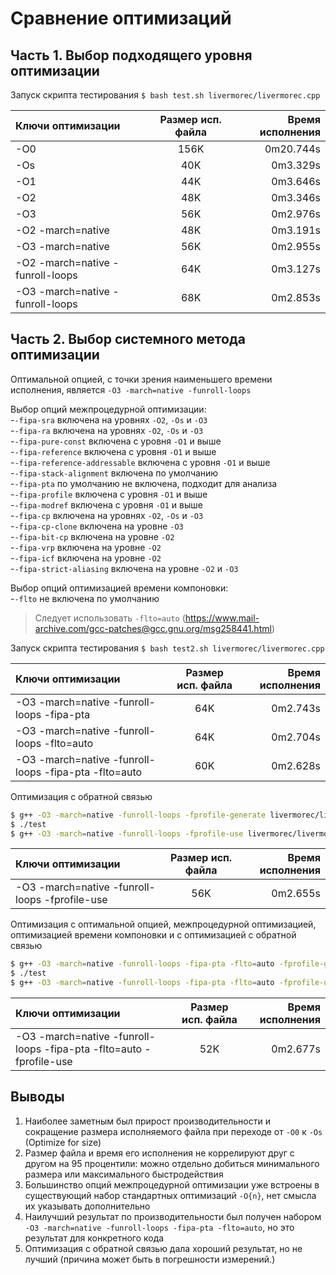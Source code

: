 # Сравнение оптимизаций

## Часть 1. Выбор подходящего уровня оптимизации

Запуск скрипта тестирования `$ bash test.sh livermorec/livermorec.cpp`

| Ключи оптимизации                     | Размер исп. файла  | Время исполнения  |
|:------------------------------------- |:------------------:| -----------------:|
| -O0                                   | 156K               | 0m20.744s         |
| -Os                                   | 40K                | 0m3.329s          |
| -O1                                   | 44K                | 0m3.646s          |
| -O2                                   | 48K                | 0m3.346s          |
| -O3                                   | 56K                | 0m2.976s          |
| -O2 -march=native                     | 48K                | 0m3.191s          |
| -O3 -march=native                     | 56K                | 0m2.955s          |
| -O2 -march=native -funroll-loops      | 64K                | 0m3.127s          |
| -O3 -march=native -funroll-loops      | 68K                | 0m2.853s          |

## Часть 2. Выбор системного метода оптимизации

Оптимальной опцией, с точки зрения наименьшего времени исполнения, является `-O3 -march=native -funroll-loops`

Выбор опций межпроцедурной оптимизации:  
-`-fipa-sra` включена на уровнях `-O2`, `-Os` и `-O3`  
-`-fipa-ra` включена на уровнях `-O2`, `-Os` и `-O3`  
-`-fipa-pure-const` включена с уровня `-O1` и выше  
-`-fipa-reference` включена с уровня `-O1` и выше  
-`-fipa-reference-addressable` включена с уровня `-O1` и выше  
-`-fipa-stack-alignment` включена по умолчанию  
-`-fipa-pta` по умолчанию не включена, подходит для анализа  
-`-fipa-profile` включена с уровня `-O1` и выше  
-`-fipa-modref` включена с уровня `-O1` и выше  
-`-fipa-cp` включена на уровнях `-O2`, `-Os` и `-O3`  
-`-fipa-cp-clone` включена на уровне `-O3`  
-`-fipa-bit-cp` включена на уровне `-O2`  
-`-fipa-vrp` включена на уровне `-O2`  
-`-fipa-icf` включена на уровне `-O2`  
-`-fipa-strict-aliasing` включена на уровне `-O2` и `-O3`  

Выбор опций оптимизацией времени компоновки:  
-`-flto` не включена по умолчанию
> Следует использовать `-flto=auto` (https://www.mail-archive.com/gcc-patches@gcc.gnu.org/msg258441.html)

Запуск скрипта тестирования `$ bash test2.sh livermorec/livermorec.cpp`

| Ключи оптимизации                                     | Размер исп. файла  | Время исполнения  |
|:----------------------------------------------------- |:------------------:| -----------------:|
| -O3 -march=native -funroll-loops -fipa-pta            | 64K                | 0m2.743s          |
| -O3 -march=native -funroll-loops -flto=auto           | 64K                | 0m2.704s          |
| -O3 -march=native -funroll-loops -fipa-pta -flto=auto | 60K                | 0m2.628s          |

Оптимизация с обратной связью
```sh
$ g++ -O3 -march=native -funroll-loops -fprofile-generate livermorec/livermorec.cpp -o test
$ ./test
$ g++ -O3 -march=native -funroll-loops -fprofile-use livermorec/livermorec.cpp -o test
```

| Ключи оптимизации                                | Размер исп. файла  | Время исполнения  |
|:------------------------------------------------ |:------------------:| -----------------:|
| -O3 -march=native -funroll-loops -fprofile-use   | 56K                | 0m2.655s          |

Оптимизация с оптимальной опцией, межпроцедурной оптимизацией, оптимизацией времени компоновки и с оптимизацией с обратной связью
```sh
$ g++ -O3 -march=native -funroll-loops -fipa-pta -flto=auto -fprofile-generate livermorec/livermorec.cpp -o test
$ ./test
$ g++ -O3 -march=native -funroll-loops -fipa-pta -flto=auto -fprofile-use livermorec/livermorec.cpp -o test
```

| Ключи оптимизации                                                     | Размер исп. файла  | Время исполнения  |
|:--------------------------------------------------------------------- |:------------------:| -----------------:|
| -O3 -march=native -funroll-loops -fipa-pta -flto=auto -fprofile-use   | 52K                | 0m2.677s          |

## Выводы

1. Наиболее заметным был прирост производительности и сокращение размера исполняемого файла при переходе от `-O0` к `-Os` (Optimize for size)  
2. Размер файла и время его исполнения не коррелируют друг с другом на 95 процентили: можно отдельно добиться минимального размера или максимального быстродействия  
3. Большинство опций межпроцедурной оптимизации уже встроены в существующий набор стандартных оптимизаций `-O{n}`, нет смысла их указывать дополнительно  
4. Наилучший результат по производительности был получен набором `-O3 -march=native -funroll-loops -fipa-pta -flto=auto`, но это результат для конкретного кода  
5. Оптимизация с обратной связью дала хороший результат, но не лучший (причина может быть в погрешности измерений.)